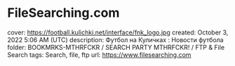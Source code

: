 # FileSearching.com

cover: https://football.kulichki.net/interface/fnk_logo.jpg
created: October 3, 2022 5:06 AM (UTC)
description: Футбол на Куличках : Новости футбола
folder: BOOKMRKS-MTHRFCKR / SEARCH PARTY MTHRFCKR! / FTP & File Search
tags: Search, file, ftp
url: https://www.filesearching.com